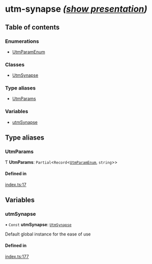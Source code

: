 # utm-synapse _([show presentation](../README.md))_

## Table of contents

### Enumerations

- [UtmParamEnum](enums/UtmParamEnum.md)

### Classes

- [UtmSynapse](classes/UtmSynapse.md)

### Type aliases

- [UtmParams](TYPINGS.md#utmparams)

### Variables

- [utmSynapse](TYPINGS.md#utmsynapse)

## Type aliases

### UtmParams

Ƭ **UtmParams**: `Partial`<`Record`<[`UtmParamEnum`](enums/UtmParamEnum.md), `string`\>\>

#### Defined in

[index.ts:17](https://github.com/sneko/utm-synapse/blob/main/src/index.ts#L17)

## Variables

### utmSynapse

• `Const` **utmSynapse**: [`UtmSynapse`](classes/UtmSynapse.md)

Default global instance for the ease of use

#### Defined in

[index.ts:177](https://github.com/sneko/utm-synapse/blob/main/src/index.ts#L177)
